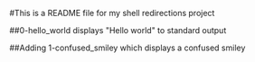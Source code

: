 #This is a README file for my shell redirections project

##0-hello_world displays "Hello world" to standard output

##Adding 1-confused_smiley which displays a confused smiley
